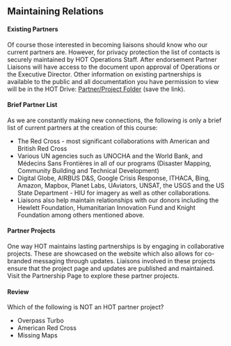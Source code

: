 ## Maintaining Relations

#### Existing Partners

Of course those interested in becoming liaisons should know who our current partners are. However, for privacy protection the list of contacts is securely maintained by HOT Operations Staff. After endorsement Partner Liaisons will have access to the document upon approval of Operations or the Executive Director. Other information on existing partnerships is available to the public and all documentation you have permission to view will be in the HOT Drive: [Partner/Project Folder](https://drive.google.com/open?id=0B1EorbpNCZ03flhOQTZKdlU4NHI0TlBzb1RjZHB1UzA4TmJ0NkZfNDR1SUdUVUVMT05JVTg) (save the link).

#### Brief Partner List
As we are constantly making new connections, the following is only a brief list of current partners at the creation of this course:
* The Red Cross - most significant collaborations with American and British Red Cross
* Various UN agencies such as UNOCHA and the World Bank, and Médecins Sans Frontières in all of our programs (Disaster Mapping, Community Building and Technical Development)
* Digital Globe, AIRBUS D&S, Google Crisis Response, ITHACA, Bing, Amazon, Mapbox, Planet Labs, UAviators, UNSAT, the USGS and the US State Department - HIU for imagery as well as other collaborations.
* Liaisons also help maintain relationships with our donors including the Hewlett Foundation, Humanitarian Innovation Fund and Knight Foundation among others mentioned above.

#### Partner Projects
One way HOT maintains lasting partnerships is by engaging in collaborative projects. These are showcased on the website which also allows for co-branded messaging through updates. Liaisons involved in these projects ensure that the project page and updates are published and maintained. Visit the Partnership Page to explore these partner projects.

#### Review

Which of the following is NOT an HOT partner project?
* Overpass Turbo
* American Red Cross
* Missing Maps